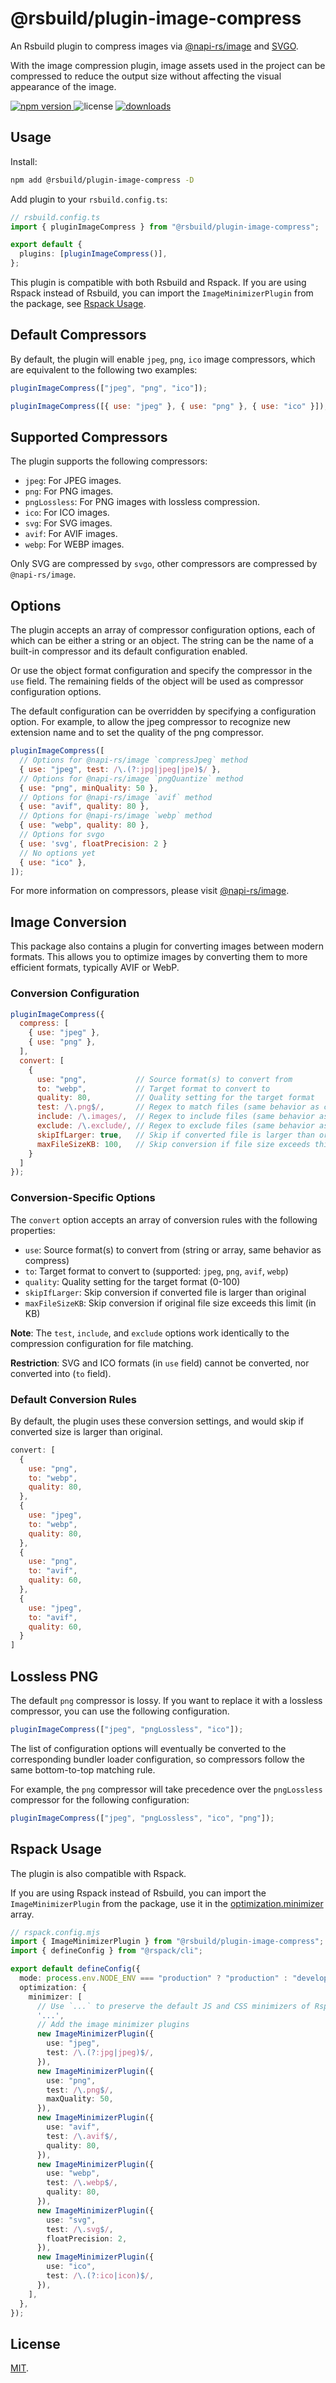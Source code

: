 # @rsbuild/plugin-image-compress

An Rsbuild plugin to compress images via [@napi-rs/image](https://www.npmjs.com/package/@napi-rs/image) and [SVGO](https://www.npmjs.com/package/svgo).

With the image compression plugin, image assets used in the project can be compressed to reduce the output size without affecting the visual appearance of the image.

<p>
  <a href="https://npmjs.com/package/@rsbuild/plugin-image-compress">
   <img src="https://img.shields.io/npm/v/@rsbuild/plugin-image-compress?style=flat-square&colorA=564341&colorB=EDED91" alt="npm version" />
  </a>
  <img src="https://img.shields.io/badge/License-MIT-blue.svg?style=flat-square&colorA=564341&colorB=EDED91" alt="license" />
  <a href="https://npmcharts.com/compare/@rsbuild/plugin-image-compress?minimal=true"><img src="https://img.shields.io/npm/dm/@rsbuild/plugin-image-compress.svg?style=flat-square&colorA=564341&colorB=EDED91" alt="downloads" /></a>
</p>

## Usage

Install:

```bash
npm add @rsbuild/plugin-image-compress -D
```

Add plugin to your `rsbuild.config.ts`:

```ts
// rsbuild.config.ts
import { pluginImageCompress } from "@rsbuild/plugin-image-compress";

export default {
  plugins: [pluginImageCompress()],
};
```

This plugin is compatible with both Rsbuild and Rspack. If you are using Rspack instead of Rsbuild, you can import the `ImageMinimizerPlugin` from the package, see [Rspack Usage](#rspack-usage).

## Default Compressors

By default, the plugin will enable `jpeg`, `png`, `ico` image compressors, which are equivalent to the following two examples:

```js
pluginImageCompress(["jpeg", "png", "ico"]);
```

```js
pluginImageCompress([{ use: "jpeg" }, { use: "png" }, { use: "ico" }]);
```

## Supported Compressors

The plugin supports the following compressors:

- `jpeg`: For JPEG images.
- `png`: For PNG images.
- `pngLossless`: For PNG images with lossless compression.
- `ico`: For ICO images.
- `svg`: For SVG images.
- `avif`: For AVIF images.
- `webp`: For WEBP images.

Only SVG are compressed by `svgo`, other compressors are compressed by `@napi-rs/image`.

## Options

The plugin accepts an array of compressor configuration options, each of which can be either a string or an object. The string can be the name of a built-in compressor and its default configuration enabled.

Or use the object format configuration and specify the compressor in the `use` field. The remaining fields of the object will be used as compressor configuration options.

The default configuration can be overridden by specifying a configuration option.
For example, to allow the jpeg compressor to recognize new extension name and to set the quality of the png compressor.

```js
pluginImageCompress([
  // Options for @napi-rs/image `compressJpeg` method
  { use: "jpeg", test: /\.(?:jpg|jpeg|jpe)$/ },
  // Options for @napi-rs/image `pngQuantize` method
  { use: "png", minQuality: 50 },
  // Options for @napi-rs/image `avif` method
  { use: "avif", quality: 80 },
  // Options for @napi-rs/image `webp` method
  { use: "webp", quality: 80 },
  // Options for svgo
  { use: 'svg', floatPrecision: 2 }
  // No options yet
  { use: "ico" },
]);
```

For more information on compressors, please visit [@napi-rs/image](https://image.napi.rs/docs).

## Image Conversion

This package also contains a plugin for converting images between modern formats. This allows you to optimize images by converting them to more efficient formats, typically AVIF or WebP.

### Conversion Configuration

```js
pluginImageCompress({
  compress: [
    { use: "jpeg" },
    { use: "png" },
  ],
  convert: [
    {
      use: "png",           // Source format(s) to convert from
      to: "webp",           // Target format to convert to
      quality: 80,          // Quality setting for the target format
      test: /\.png$/,       // Regex to match files (same behavior as compress)
      include: /\.images/,  // Regex to include files (same behavior as compress)  
      exclude: /\.exclude/, // Regex to exclude files (same behavior as compress)
      skipIfLarger: true,   // Skip if converted file is larger than original
      maxFileSizeKB: 100,   // Skip conversion if file size exceeds this limit (KB)
    }
  ]
});
```

### Conversion-Specific Options

The `convert` option accepts an array of conversion rules with the following properties:

- `use`: Source format(s) to convert from (string or array, same behavior as compress)
- `to`: Target format to convert to (supported: `jpeg`, `png`, `avif`, `webp`)
- `quality`: Quality setting for the target format (0-100)
- `skipIfLarger`: Skip conversion if converted file is larger than original
- `maxFileSizeKB`: Skip conversion if original file size exceeds this limit (in KB)

**Note**: The `test`, `include`, and `exclude` options work identically to the compression configuration for file matching.

**Restriction**: SVG and ICO formats (in `use` field) cannot be converted, nor converted into (`to` field).

### Default Conversion Rules

By default, the plugin uses these conversion settings, and would skip if converted size is larger than original.

```js
convert: [
  {
    use: "png",
    to: "webp",
    quality: 80,
  },
  {
    use: "jpeg", 
    to: "webp", 
    quality: 80,
  },
  {
    use: "png",
    to: "avif",
    quality: 60,
  },
  {
    use: "jpeg",
    to: "avif",
    quality: 60,
  }
]
```

## Lossless PNG

The default `png` compressor is lossy. If you want to replace it with a lossless compressor, you can use the following configuration.

```js
pluginImageCompress(["jpeg", "pngLossless", "ico"]);
```

The list of configuration options will eventually be converted to the corresponding bundler loader configuration, so compressors follow the same bottom-to-top matching rule.

For example, the `png` compressor will take precedence over the `pngLossless` compressor for the following configuration:

```js
pluginImageCompress(["jpeg", "pngLossless", "ico", "png"]);
```

## Rspack Usage

The plugin is also compatible with Rspack.

If you are using Rspack instead of Rsbuild, you can import the `ImageMinimizerPlugin` from the package, use it in the [optimization.minimizer](https://rspack.dev/config/optimization#optimizationminimizer) array.

```ts
// rspack.config.mjs
import { ImageMinimizerPlugin } from "@rsbuild/plugin-image-compress";
import { defineConfig } from "@rspack/cli";

export default defineConfig({
  mode: process.env.NODE_ENV === "production" ? "production" : "development",
  optimization: {
    minimizer: [
      // Use `...` to preserve the default JS and CSS minimizers of Rspack
      '...',
      // Add the image minimizer plugins
      new ImageMinimizerPlugin({
        use: "jpeg",
        test: /\.(?:jpg|jpeg)$/,
      }),
      new ImageMinimizerPlugin({
        use: "png",
        test: /\.png$/,
        maxQuality: 50,
      }),
      new ImageMinimizerPlugin({
        use: "avif",
        test: /\.avif$/,
        quality: 80,
      }),
      new ImageMinimizerPlugin({
        use: "webp",
        test: /\.webp$/,
        quality: 80,
      }),
      new ImageMinimizerPlugin({
        use: "svg",
        test: /\.svg$/,
        floatPrecision: 2,
      }),
      new ImageMinimizerPlugin({
        use: "ico",
        test: /\.(?:ico|icon)$/,
      }),
    ],
  },
});
```

## License

[MIT](./LICENSE).
